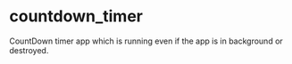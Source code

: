 # countdown_timer
CountDown timer app which is running even if the app is in background or destroyed.
